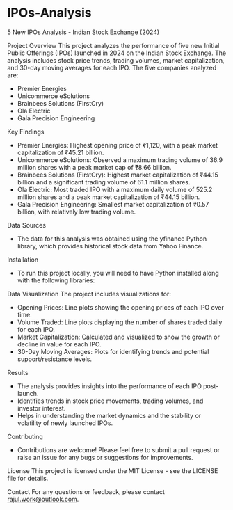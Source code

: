 # IPOs-Analysis
5 New IPOs Analysis - Indian Stock Exchange (2024)

Project Overview
This project analyzes the performance of five new Initial Public Offerings (IPOs) launched in 2024 on the Indian Stock Exchange. The analysis includes stock price trends, trading volumes, market capitalization, and 30-day moving averages for each IPO. The five companies analyzed are:

- Premier Energies
- Unicommerce eSolutions
- Brainbees Solutions (FirstCry)
- Ola Electric
- Gala Precision Engineering

Key Findings

- Premier Energies: Highest opening price of ₹1,120, with a peak market capitalization of ₹45.21 billion.
- Unicommerce eSolutions: Observed a maximum trading volume of 36.9 million shares with a peak market cap of ₹8.66 billion.
- Brainbees Solutions (FirstCry): Highest market capitalization of ₹44.15 billion and a significant trading volume of 61.1 million shares.
- Ola Electric: Most traded IPO with a maximum daily volume of 525.2 million shares and a peak market capitalization of ₹44.15 billion.
- Gala Precision Engineering: Smallest market capitalization of ₹0.57 billion, with relatively low trading volume.

Data Sources
- The data for this analysis was obtained using the yfinance Python library, which provides historical stock data from Yahoo Finance.

Installation
- To run this project locally, you will need to have Python installed along with the following libraries:

Data Visualization
The project includes visualizations for:

- Opening Prices: Line plots showing the opening prices of each IPO over time.
- Volume Traded: Line plots displaying the number of shares traded daily for each IPO.
- Market Capitalization: Calculated and visualized to show the growth or decline in value for each IPO.
- 30-Day Moving Averages: Plots for identifying trends and potential support/resistance levels.

Results
- The analysis provides insights into the performance of each IPO post-launch.
- Identifies trends in stock price movements, trading volumes, and investor interest.
- Helps in understanding the market dynamics and the stability or volatility of newly launched IPOs.

Contributing
- Contributions are welcome! Please feel free to submit a pull request or raise an issue for any bugs or suggestions for improvements.

License
This project is licensed under the MIT License - see the LICENSE file for details.

Contact
For any questions or feedback, please contact rajul.work@outlook.com.
